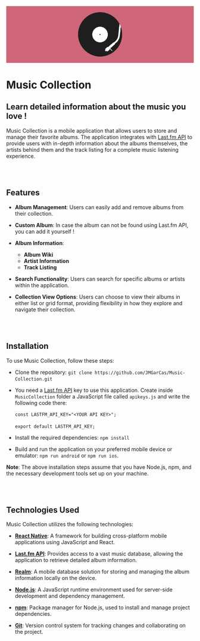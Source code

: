 <img src="./MusicCollection/styles/banner.png"/>

# Music Collection

## Learn detailed information about the music you love !

Music Collection is a mobile application that allows users to store and manage their favorite albums. The application integrates with [Last.fm API](https://www.last.fm/api) to provide users with in-depth information about the albums themselves, the artists behind them and the track listing for a complete music listening experience.

<br></br>

## Features

- **Album Management**: Users can easily add and remove albums from their collection.
  
- **Custom Album**: In case the album can not be found using Last.fm API, you can add it yourself !

- **Album Information**:
  - **Album Wiki**
  - **Artist Information**
  - **Track Listing**
  
- **Search Functionality**: Users can search for specific albums or artists within the application.
  
- **Collection View Options**: Users can choose to view their albums in either list or grid format, providing flexibility in how they explore and navigate their collection.

<br></br>

## Installation

To use Music Collection, follow these steps:

- Clone the repository: `git clone https://github.com/JMGarCas/Music-Collection.git`

- You need a [Last.fm API](https://www.last.fm/api) key to use this application. Create inside `MusicCollection` folder a JavaScript file called `apikeys.js` and write the following code there:
  ```
  const LASTFM_API_KEY="<YOUR API KEY>";

  export default LASTFM_API_KEY;
  ```
  
- Install the required dependencies: `npm install`

- Build and run the application on your preferred mobile device or emulator: `npm run android` or `npm run ios`.

**Note**: The above installation steps assume that you have Node.js, npm, and the necessary development tools set up on your machine.

<br></br>

## Technologies Used

Music Collection utilizes the following technologies:

- **[React Native](https://reactnative.dev/)**: A framework for building cross-platform mobile applications using JavaScript and React.
  
- **[Last.fm API](https://www.last.fm/api)**: Provides access to a vast music database, allowing the application to retrieve detailed album information.

- **[Realm](https://realm.io/)**: A mobile database solution for storing and managing the album information locally on the device.
  
- **[Node.js](https://nodejs.org/en)**: A JavaScript runtime environment used for server-side development and dependency management.
  
- **[npm](https://www.npmjs.com/)**: Package manager for Node.js, used to install and manage project dependencies.
  
- **[Git](https://git-scm.com/)**: Version control system for tracking changes and collaborating on the project.
